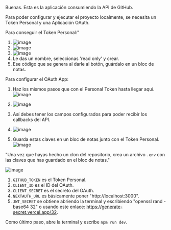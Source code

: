 Buenas. Esta es la aplicación consumiendo la API de GitHub.

Para poder configurar y ejecutar el proyecto localmente, se necesita un Token Personal y una Aplicación OAuth.

Para conseguir el Token Personal:"


1. ![image](https://github.com/krakatua/prueba-git/assets/82242977/743083e6-438f-4576-96bb-7b48fd034270)
2. ![image](https://github.com/krakatua/prueba-git/assets/82242977/c21277a6-78cc-44a6-a20e-c7f812a6aa65)
3. ![image](https://github.com/krakatua/prueba-git/assets/82242977/8921c766-462e-4d01-9ae5-cb1b3e63406c)
4. Le das un nombre, seleccionas 'read only' y crear.
5. Ese código que se genera al darle al botón, guárdalo en un bloc de notas.


Para configurar el OAuth App:

1. Haz los mismos pasos que con el Personal Token hasta llegar aquí. ![image](https://github.com/krakatua/prueba-git/assets/82242977/533fcade-adbb-4158-8502-272e336f6bbb)

2. ![image](https://github.com/krakatua/prueba-git/assets/82242977/ff8dd44e-0dcb-44a7-ab49-40e10749c7ce)
3. Así debes tener los campos configurados para poder recibir los callbacks del API.
4. ![image](https://github.com/krakatua/prueba-git/assets/82242977/c8e6b0fa-2dd9-4258-934e-a46ad8852a71)
5. Guarda estas claves en un bloc de notas junto con el Token Personal. ![image](https://github.com/krakatua/prueba-git/assets/82242977/448b3caa-7c8e-4d95-8041-ce50c38c099a)

"Una vez que hayas hecho un clon del repositorio, crea un archivo `.env` con las claves que has guardado en el bloc de notas."

![image](https://github.com/krakatua/prueba-git/assets/82242977/f02afc19-8aa3-44d5-b99d-7957bbe40139)

1. `GITHUB_TOKEN` es el Token Personal.
2. `CLIENT_ID` es el ID del OAuth.
3. `CLIENT_SECRET` es el secreto del OAuth.
4. `NEXTAUTH_URL` es básicamente poner "http://localhost:3000".
5. `JWT_SECRET` se obtiene abriendo la terminal y escribiendo "openssl rand -base64 32" o usando este enlace: https://generate-secret.vercel.app/32.

Como último paso, abre la terminal y escribe `npm run dev`.




   




